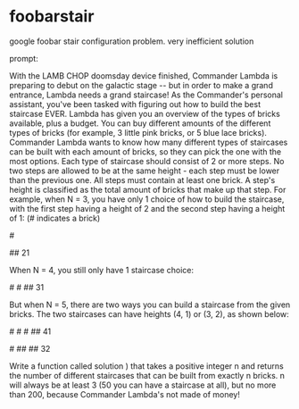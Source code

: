 # foobarstair
google foobar stair configuration problem. very inefficient solution

prompt:

With the LAMB CHOP doomsday device finished, Commander Lambda is preparing to debut on the galactic stage -- but in order to make a grand entrance, Lambda needs a grand staircase! As the Commander's personal assistant, you've been tasked with figuring out how to build the best staircase EVER.
Lambda has given you an overview of the types of bricks available, plus a budget. You can buy different amounts of the different types of bricks (for example, 3 little pink bricks, or 5 blue lace bricks). Commander Lambda wants to know how many different types of staircases can be built with each amount of bricks, so they can pick the one with the most options.
Each type of staircase should consist of 2 or more steps. No two steps are allowed to be at the same height - each step must be lower than the previous one. All steps must contain at least one brick. A step's height is classified as the total amount of bricks that make up that step. For example, when N = 3, you have only 1 choice of how to build the staircase, with the first step having a height of 2 and the second step having a height of 1: (# indicates a brick)


\#

\#\#
21

When N = 4, you still only have 1 staircase choice:

\#
\#
\#\#
31


But when N = 5, there are two ways you can build a staircase from the given bricks. The two staircases can have heights (4, 1) or (3, 2), as shown below:

\#
\#
\#
\#\#
41

\#
\#\#
\#\#
32


Write a function called solution ) that takes a positive integer n and returns the number of different staircases that can be built from exactly n bricks. n will always be at least 3 (50 you can have a staircase at all), but no more than 200, because Commander Lambda's not made of money!

